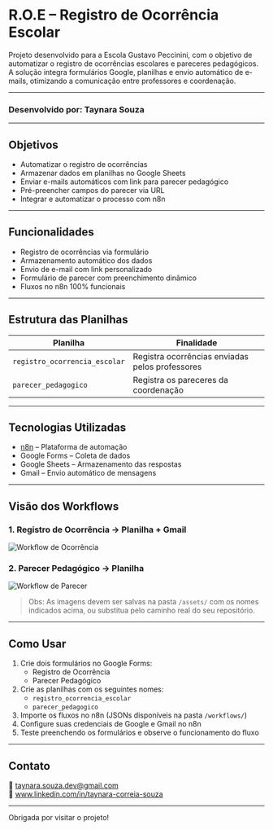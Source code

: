 # R.O.E – Registro de Ocorrência Escolar

Projeto desenvolvido para a Escola Gustavo Peccinini, com o objetivo de automatizar o registro de ocorrências escolares e pareceres pedagógicos.  
A solução integra formulários Google, planilhas e envio automático de e-mails, otimizando a comunicação entre professores e coordenação.

---

### Desenvolvido por: Taynara Souza

---

## Objetivos

- Automatizar o registro de ocorrências
- Armazenar dados em planilhas no Google Sheets
- Enviar e-mails automáticos com link para parecer pedagógico
- Pré-preencher campos do parecer via URL
- Integrar e automatizar o processo com n8n

---

## Funcionalidades

- Registro de ocorrências via formulário  
- Armazenamento automático dos dados  
- Envio de e-mail com link personalizado  
- Formulário de parecer com preenchimento dinâmico  
- Fluxos no n8n 100% funcionais

---

## Estrutura das Planilhas

| Planilha                    | Finalidade                             |
|----------------------------|----------------------------------------|
| `registro_ocorrencia_escolar` | Registra ocorrências enviadas pelos professores |
| `parecer_pedagogico`          | Registra os pareceres da coordenação         |

---

## Tecnologias Utilizadas

- [n8n](https://n8n.io) – Plataforma de automação
- Google Forms – Coleta de dados
- Google Sheets – Armazenamento das respostas
- Gmail – Envio automático de mensagens

---

## Visão dos Workflows

### 1. Registro de Ocorrência → Planilha + Gmail

![Workflow de Ocorrência](./assets/workflow_ocorrencia.png)

### 2. Parecer Pedagógico → Planilha

![Workflow de Parecer](./assets/workflow_parecer.png)

> Obs: As imagens devem ser salvas na pasta `/assets/` com os nomes indicados acima, ou substitua pelo caminho real do seu repositório.

---

## Como Usar

1. Crie dois formulários no Google Forms:
   - Registro de Ocorrência
   - Parecer Pedagógico  
2. Crie as planilhas com os seguintes nomes:
   - `registro_ocorrencia_escolar`
   - `parecer_pedagogico`
3. Importe os fluxos no n8n (JSONs disponíveis na pasta `/workflows/`)
4. Configure suas credenciais de Google e Gmail no n8n
5. Teste preenchendo os formulários e observe o funcionamento do fluxo

---

## Contato

📧 taynara.souza.dev@gmail.com  
🔗 www.linkedin.com/in/taynara-correia-souza

---

Obrigada por visitar o projeto!
